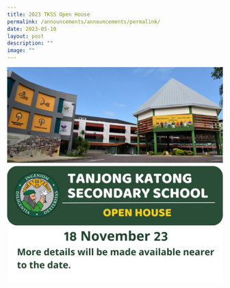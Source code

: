 ```yaml
---
title: 2023 TKSS Open House
permalink: /announcements/announcements/permalink/
date: 2023-05-10
layout: post
description: ""
image: ""
---
```

![](/images/openhouseannouncement18nov23.jpeg)
